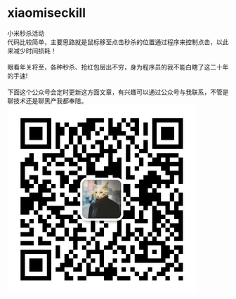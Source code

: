 # xiaomiseckill
小米秒杀活动
<br style="font-family:'黑体'">代码比较简单，主要思路就是鼠标移至点击秒杀的位置通过程序来控制点击，以此来减少时间损耗！</br>
<br>眼看年关将至，各种秒杀、抢红包层出不穷，身为程序员的我不能白瞎了这二十年的手速!</br>
<br>下面这个公众号会定时更新这方面文章，有兴趣可以通过公众号与我联系，不管是聊技术还是聊黑产我都奉陪。</br>
![image](https://github.com/hupujrs2017/xiaomiseckill/blob/master/erwei.jpg)
